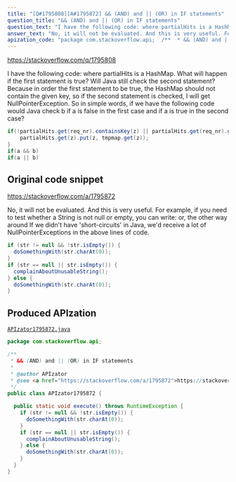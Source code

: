 ```yaml
---
title: "[Q#1795808][A#1795872] && (AND) and || (OR) in IF statements"
question_title: "&& (AND) and || (OR) in IF statements"
question_text: "I have the following code: where partialHits is a HashMap. What will happen if the first statement is true? Will Java still check the second statement? Because in order the first statement to be true, the HashMap should not contain the given key, so if the second statement is checked, I will get NullPointerException. So in simple words, if we have the following code would Java check b if a is false in the first case and if a is true in the second case?"
answer_text: "No, it will not be evaluated. And this is very useful. For example, if you need to test whether a String is not null or empty, you can write: or, the other way around If we didn't have 'short-circuits' in Java, we'd receive a lot of NullPointerExceptions in the above lines of code."
apization_code: "package com.stackoverflow.api;  /**  * && (AND) and || (OR) in IF statements  *  * @author APIzator  * @see <a href=\"https://stackoverflow.com/a/1795872\">https://stackoverflow.com/a/1795872</a>  */ public class APIzator1795872 {    public static void execute() throws RuntimeException {     if (str != null && !str.isEmpty()) {       doSomethingWith(str.charAt(0));     }     if (str == null || str.isEmpty()) {       complainAboutUnusableString();     } else {       doSomethingWith(str.charAt(0));     }   } }"
---
```


https://stackoverflow.com/q/1795808

I have the following code:
where partialHits is a HashMap. What will happen if the first statement is true? Will Java still check the second statement? Because in order the first statement to be true, the HashMap should not contain the given key, so if the second statement is checked, I will get NullPointerException.
So in simple words, if we have the following code
would Java check b if a is false in the first case and if a is true in the second case?


```java
if(!partialHits.get(req_nr).containsKey(z) || partialHits.get(req_nr).get(z) < tmpmap.get(z)){  
    partialHits.get(z).put(z, tmpmap.get(z));  
}
if(a && b)  
if(a || b)
```


## Original code snippet

https://stackoverflow.com/a/1795872

No, it will not be evaluated. And this is very useful. For example, if you need to test whether a String is not null or empty, you can write:
or, the other way around
If we didn&#x27;t have &#x27;short-circuits&#x27; in Java, we&#x27;d receive a lot of NullPointerExceptions in the above lines of code.

```java
if (str != null && !str.isEmpty()) {
  doSomethingWith(str.charAt(0));
}
if (str == null || str.isEmpty()) {
  complainAboutUnusableString();
} else {
  doSomethingWith(str.charAt(0));
}
```

## Produced APIzation

[`APIzator1795872.java`](https://github.com/pasqualesalza/apization-temp-data/raw/master/apizations/java/APIzator1795872.java)

```java
package com.stackoverflow.api;

/**
 * && (AND) and || (OR) in IF statements
 *
 * @author APIzator
 * @see <a href="https://stackoverflow.com/a/1795872">https://stackoverflow.com/a/1795872</a>
 */
public class APIzator1795872 {

  public static void execute() throws RuntimeException {
    if (str != null && !str.isEmpty()) {
      doSomethingWith(str.charAt(0));
    }
    if (str == null || str.isEmpty()) {
      complainAboutUnusableString();
    } else {
      doSomethingWith(str.charAt(0));
    }
  }
}

```